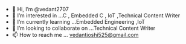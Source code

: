 - 👋 Hi, I’m @vedant2707
- 👀 I’m interested in ...C , Embedded C , IoT  ,Technical Content Writer
- 🌱 I’m currently learning ...Embedded Engineering ,IoT
- 💞️ I’m looking to collaborate on ...Technical Content Writer
- 📫 How to reach me ... vedantjoshi525@gmail.com

<!---
vedant2707/vedant2707 is a ✨ special ✨ repository because its `README.md` (this file) appears on your GitHub profile.
You can click the Preview link to take a look at your changes.
--->
